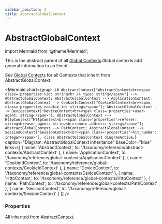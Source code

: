 ```yaml
---
sidebar_position: 3
title: AbstractGlobalContext
---
```


# AbstractGlobalContext

import Mermaid from '@theme/Mermaid';

This is the abstract parent of all [Global Contexts](/taxonomy/reference/global-contexts/overview.md).Global contexts add general information to an Event.


See [Global Contexts](/taxonomy/reference/global-contexts/overview.md) for all Contexts that inherit from AbstractGlobalContext.

<Mermaid chart={`
	graph LR
		AbstractContext["AbstractContext<br><span class='properties'>id: string<br />_type: string</span>"] --> AbstractGlobalContext;
        AbstractGlobalContext --> ApplicationContext;
        AbstractGlobalContext --> CookieIdContext["CookieIdContext<br><span class='properties'>cookie_id: string</span>"];
        AbstractGlobalContext --> DeviceContext["DeviceContext<br><span class='properties'>user-agent: string</span>"];
        AbstractGlobalContext --> HttpContext["HttpContext<br><span class='properties'>referer: string<br>user_agent: string<br>remote_address: string</span>"];
        AbstractGlobalContext --> PathContext;
        AbstractGlobalContext --> SessionContext["SessionContext<br><span class='properties'>hit_number: integer</span>"];
    class AbstractGlobalContext diagramActive;
`} 
  caption="Diagram: AbstractGlobalContext inheritance" 
  baseColor="blue"
  links={[
    { name: 'AbstractContext', to: '/taxonomy/reference/abstract-contexts/AbstractContext' },
    { name: 'ApplicationContext', to: '/taxonomy/reference/global-contexts/ApplicationContext' },
    { name: 'CookieIdContext', to: '/taxonomy/reference/global-contexts/CookieIdContext' },
    { name: 'DeviceContext', to: '/taxonomy/reference/global-contexts/DeviceContext' },
    { name: 'HttpContext', to: '/taxonomy/reference/global-contexts/HttpContext' },
    { name: 'PathContext', to: '/taxonomy/reference/global-contexts/PathContext' },
    { name: 'SessionContext', to: '/taxonomy/reference/global-contexts/SessionContext' }
]}
/>

### Properties
All inherited from [AbstractContext](/taxonomy/reference/abstract-contexts/overview.md#abstractcontext).
